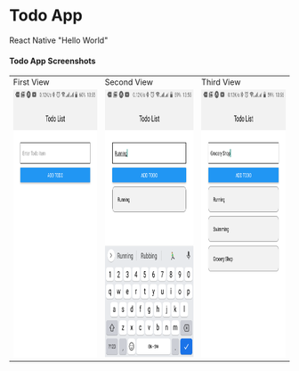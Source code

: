 # Todo App
React Native "Hello World"
#### Todo App Screenshots

<table>
  <tr>
    <td>First View</td>
     <td>Second View</td>
     <td>Third View</td>
  </tr>
  <tr>
    <td><img src="https://github.com/code-ninja-james/TodoApp/blob/update/assets/Screenshot3.png" width=270 height=480></td>
    <td><img src="https://github.com/code-ninja-james/TodoApp/blob/update/assets/Screenshot1.png" width=270 height=480></td>
    <td><img src="https://github.com/code-ninja-james/TodoApp/blob/update/assets/Screenshot2.png" width=270 height=480></td>
  </tr>
 </table>
